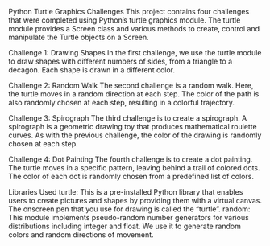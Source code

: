 Python Turtle Graphics Challenges
This project contains four challenges that were completed using Python’s turtle graphics module. The turtle module provides a Screen class and various methods to create, control and manipulate the Turtle objects on a Screen.

Challenge 1: Drawing Shapes
In the first challenge, we use the turtle module to draw shapes with different numbers of sides, from a triangle to a decagon. Each shape is drawn in a different color.

Challenge 2: Random Walk
The second challenge is a random walk. Here, the turtle moves in a random direction at each step. The color of the path is also randomly chosen at each step, resulting in a colorful trajectory.

Challenge 3: Spirograph
The third challenge is to create a spirograph. A spirograph is a geometric drawing toy that produces mathematical roulette curves. As with the previous challenge, the color of the drawing is randomly chosen at each step.

Challenge 4: Dot Painting
The fourth challenge is to create a dot painting. The turtle moves in a specific pattern, leaving behind a trail of colored dots. The color of each dot is randomly chosen from a predefined list of colors.

Libraries Used
turtle: This is a pre-installed Python library that enables users to create pictures and shapes by providing them with a virtual canvas. The onscreen pen that you use for drawing is called the “turtle”.
random: This module implements pseudo-random number generators for various distributions including integer and float. We use it to generate random colors and random directions of movement.
